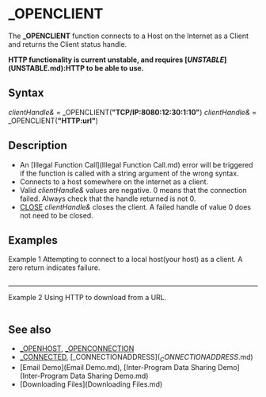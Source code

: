 # _OPENCLIENT

The **_OPENCLIENT** function connects to a Host on the Internet as a Client and returns the Client status handle.

**HTTP functionality is current unstable, and requires [$UNSTABLE]($UNSTABLE.md):HTTP to be able to use.**

  

## Syntax

*clientHandle&* = _OPENCLIENT(**"TCP/IP:8080:12:30:1:10"**)
*clientHandle&* = _OPENCLIENT(**"HTTP:url"**)
  

## Description

* An [Illegal Function Call](Illegal Function Call.md) error will be triggered if the function is called with a string argument of the wrong syntax.
* Connects to a host somewhere on the internet as a client.
* Valid *clientHandle&* values are negative. 0 means that the connection failed. Always check that the handle returned is not 0.
* [CLOSE](CLOSE.md) *clientHandle&* closes the client. A failed handle of value 0 does not need to be closed.

  

## Examples

Example 1
Attempting to connect to a local host(your host) as a client. A zero return indicates failure.

``` client = _OPENCLIENT("TCP/IP:7319:localhost") [IF](IF.md) client [THEN](THEN.md)    [PRINT](PRINT.md) "[Connected to " + [_CONNECTIONADDRESS](Connected to " + [_CONNECTIONADDRESS.md)(client) + "]" [ELSE](ELSE.md) [PRINT](PRINT.md) "[Connection Failed!]" [END IF](END IF.md)  
```

---

Example 2
Using HTTP to download from a URL.

``` ' Content of the HTTP response is returned. The statusCode is also assigned. [FUNCTION](FUNCTION.md) Download$(url [AS](AS.md) [STRING](STRING.md), statusCode [AS](AS.md) [LONG](LONG.md))     h& = _OPENCLIENT("HTTP:" + url)      statusCode = [_STATUSCODE](_STATUSCODE.md)(h&)      [WHILE](WHILE.md) [NOT](NOT.md) [EOF](EOF.md)(h&)         [_LIMIT](_LIMIT.md) 60         [GET](GET.md) "GET (HTTP statement)") #h&, , s$         content$ = content$ + s$     [WEND](WEND.md)      [CLOSE](CLOSE.md) #h&      Download$ = content$ [END FUNCTION](END FUNCTION.md)  
```

  

## See also

* [_OPENHOST](_OPENHOST.md), [_OPENCONNECTION](_OPENCONNECTION.md)
* [_CONNECTED](_CONNECTED.md), [_CONNECTIONADDRESS$](_CONNECTIONADDRESS$.md)
* [Email Demo](Email Demo.md), [Inter-Program Data Sharing Demo](Inter-Program Data Sharing Demo.md)
* [Downloading Files](Downloading Files.md)

  
